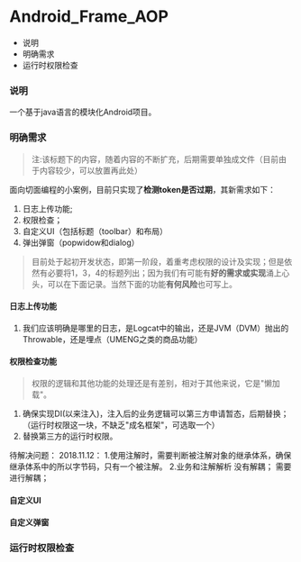 # Android_Frame_AOP
* 说明
* 明确需求
* 运行时权限检查
### 说明
一个基于java语言的模块化Android项目。 
### 明确需求
> 注:该标题下的内容，随着内容的不断扩充，后期需要单独成文件（目前由于内容较少，可以放置再此处）

面向切面编程的小案例，目前只实现了**检测token是否过期**，其新需求如下：
  1. 日志上传功能;
  2. 权限检查；
  3. 自定义UI（包括标题（toolbar）和布局）
  4. 弹出弹窗（popwidow和dialog）
  
> 目前处于起初开发状态，即第一阶段，着重考虑权限的设计及实现；但是依然有必要将1，3，4的标题列出；因为我们有可能有**好的需求或实现**涌上心头，可以在下面记录。当然下面的功能**有何风险**也可写上。
#### 日志上传功能
  
  1. 我们应该明确是哪里的日志，是Logcat中的输出，还是JVM（DVM）抛出的Throwable，还是埋点（UMENG之类的商品功能）
  
#### 权限检查功能
> 权限的逻辑和其他功能的处理还是有差别，相对于其他来说，它是"懒加载"。
  1. 确保实现DI(以来注入)，注入后的业务逻辑可以第三方申请暂态，后期替换；（运行时权限这一块，不缺乏"成名框架"，可选取一个）
  2. 替换第三方的运行时权限。
 
 待解决问题：
 2018.11.12：
  1.使用注解时，需要判断被注解对象的继承体系，确保继承体系中的所以字节码，只有一个被注解。
  2.业务和注解解析 没有解耦； 需要进行解耦；

#### 自定义UI

#### 自定义弹窗

### 运行时权限检查
